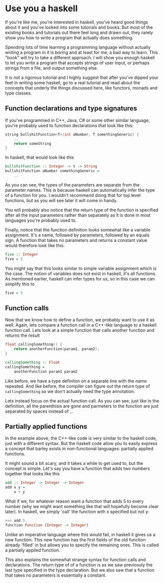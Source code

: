 # Use you a haskell

If you're like me, you're interested in haskell, you've heard good things about it and you've
looked into some tutorials and books. But most of the existing books and tutorials out there
feel long and drawn out, they rarely show you how to write a program that actually does something.

Spending lots of time learning a programming language without actually writing a program in it is
boring and at least for me, a bad way to learn. This "book" will try to take a different approach.
I will show you enough haskell to let you write a program that accepts strings of user input, or perhaps
strings from a file, and output something else.

It is not a rigorous tutorial and I highly suggest that after you've dipped your feet in writing some haskell,
go to a real tutorial and read about the concepts that underly the things discussed here, like functors, monads
and type classes. 

## Function declarations and type signatures

If you've programmed in C++, Java, C# or some other similar language, you're probably used to function
declarations that look like this:

```c++
string bullshitFunction<T>(int aNumber, T somethingGeneric) {
    ..
    return someString
}
```

In haskell, that would look like this

```haskell
bullshitFunction :: Integer -> t -> String
bullshitFunction aNumber somethingGeneric =
    ..
```

As you can see, the types of the parameters are separate from the parameter names. This is because
haskell can automatically infer the type of a function for you. I wouldn't recommend doing that
for top level functions, but as you will see later it will come in handy.

You will probably also notice that the return type of the function is specified after all the input
parameters rather than separately as it is done in most languages you're probably used to.

<!--- TODO: Generics -->



Finally, notice that the function definition looks somewhat like a variable assignment. It's a name,
followed by parameters, followed by an equals sign. A function that takes no parameters and returns
a constant value would therefore look like this:

```haskell
five :: Integer
five = 5
```

You might say that this looks similar to simple variable assignment which is the case. The notion of variables
does not exist in haskell, it's all functions. As mentioned earlier, haskell can infer types for us, so in this
case we can simplify this to

```haskell
five = 5
```


## Function calls

Now that we know how to define a function, we probably want to use it as well. Again, lets compare a function
call in a C++-like language to a haskell function call. Lets look at a simple function that calls another function
and returns the result

```c++
float callingSomething() {
    return anotherFunction(param1, param2);
}
```

```haskell
callingSomething :: Float
callingSomething =
    anotherFunction param1 param2
```

Like before, we have a type definiton on a separate line with the name repeated. And like before, the compiler
can figure out the return type of `callingSomething` so we don't actually need the type annotation.

Lets instead focus on the actual function call. As you can see, just like in the definition, all the parenthisis are
gone and parmeters to the function are just separated by spaces instead of `,`.


## Partially applied functions

In the example above, the C++-like code is very similar to the haskell code, just with a different syntax. But the haskell
code allow you to easily express a concept that barley exists in non-functional languages: partially applied functions.

It might sound a bit scary, and it takes a while to get used to, but the concept is simple. Let's say you have a function
that adds two numbers together that looks like this

```haskell
add :: Integer -> Integer -> Integer
add x y =
    x + y
```

What if we, for whatever reason want a function that adds 5 to every number (why we might want something like that will
hopefully become clear later). In haskell, we simply 'call' the function with x specified but not y:

```haskell
>>> add 5
function Function (Integer -> Integer)
```

<!--- Clarify the output here -->

Unlike an imperative language where this would fail, in haskell it gives us a new function. This new function
has the first fields of the old function already 'filled' in but allows you to specify the remaining ones. This
is called a partially applied function.

This also explains the somewhat strange syntax for function calls and declarations. The return type of of a function
is as we saw previosuly the last type specified in the type declaration. But we also saw that a function that takes
no parameters is essentially a constant. 
